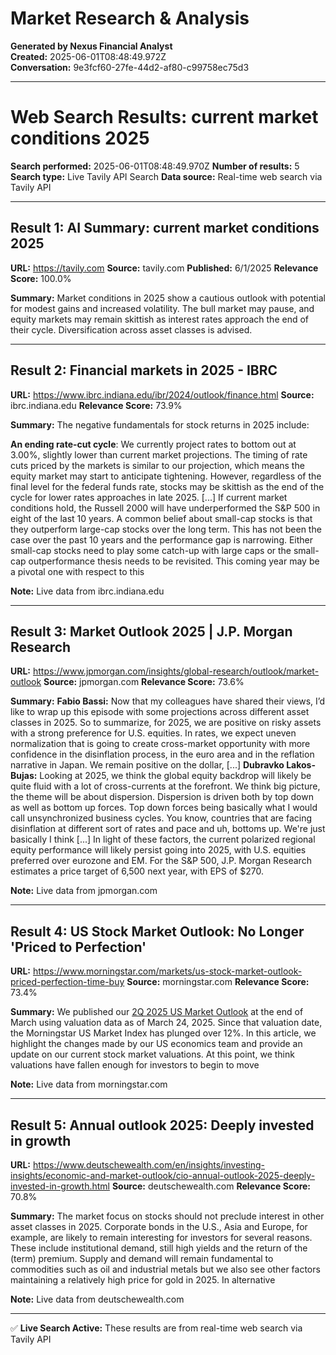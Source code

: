 # Market Research & Analysis

**Generated by Nexus Financial Analyst**  
**Created:** 2025-06-01T08:48:49.972Z  
**Conversation:** 9e3fcf60-27fe-44d2-af80-c99758ec75d3

---

# Web Search Results: current market conditions 2025

**Search performed:** 2025-06-01T08:48:49.970Z
**Number of results:** 5
**Search type:** Live Tavily API Search
**Data source:** Real-time web search via Tavily API

---

## Result 1: AI Summary: current market conditions 2025

**URL:** https://tavily.com
**Source:** tavily.com
**Published:** 6/1/2025
**Relevance Score:** 100.0%

**Summary:** Market conditions in 2025 show a cautious outlook with potential for modest gains and increased volatility. The bull market may pause, and equity markets may remain skittish as interest rates approach the end of their cycle. Diversification across asset classes is advised.


---

## Result 2: Financial markets in 2025 - IBRC

**URL:** https://www.ibrc.indiana.edu/ibr/2024/outlook/finance.html
**Source:** ibrc.indiana.edu
**Relevance Score:** 73.9%

**Summary:** The negative fundamentals for stock returns in 2025 include:

**An ending rate-cut cycle**: We currently project rates to bottom out at 3.00%, slightly lower than current market projections. The timing of rate cuts priced by the markets is similar to our projection, which means the equity market may start to anticipate tightening. However, regardless of the final level for the federal funds rate, stocks may be skittish as the end of the cycle for lower rates approaches in late 2025. [...] If current market conditions hold, the Russell 2000 will have underperformed the S&P 500 in eight of the last 10 years. A common belief about small-cap stocks is that they outperform large-cap stocks over the long term. This has not been the case over the past 10 years and the performance gap is narrowing. Either small-cap stocks need to play some catch-up with large caps or the small-cap outperformance thesis needs to be revisited. This coming year may be a pivotal one with respect to this

**Note:** Live data from ibrc.indiana.edu

---

## Result 3: Market Outlook 2025 | J.P. Morgan Research

**URL:** https://www.jpmorgan.com/insights/global-research/outlook/market-outlook
**Source:** jpmorgan.com
**Relevance Score:** 73.6%

**Summary:** **Fabio Bassi:** Now that my colleagues have shared their views, I’d like to wrap up this episode with some projections across different asset classes in 2025. So to summarize, for 2025, we are positive on risky assets with a strong preference for U.S. equities. In rates, we expect uneven normalization that is going to create cross-market opportunity with more confidence in the disinflation process, in the euro area and in the reflation narrative in Japan. We remain positive on the dollar, [...] **Dubravko Lakos-Bujas:** Looking at 2025, we think the global equity backdrop will likely be quite fluid with a lot of cross-currents at the forefront. We think big picture, the theme will be about dispersion. Dispersion is driven both by top down as well as bottom up forces. Top down forces being basically what I would call unsynchronized business cycles. You know, countries that are facing disinflation at different sort of rates and pace and uh, bottoms up. We're just basically I think [...] In light of these factors, the current polarized regional equity performance will likely persist going into 2025, with U.S. equities preferred over eurozone and EM. For the S&P 500, J.P. Morgan Research estimates a price target of 6,500 next year, with EPS of $270.

**Note:** Live data from jpmorgan.com

---

## Result 4: US Stock Market Outlook: No Longer 'Priced to Perfection'

**URL:** https://www.morningstar.com/markets/us-stock-market-outlook-priced-perfection-time-buy
**Source:** morningstar.com
**Relevance Score:** 73.4%

**Summary:** We published our [2Q 2025 US Market Outlook](https://www.morningstar.com/markets/stock-market-outlook-where-we-see-opportunities-q2) at the end of March using valuation data as of March 24, 2025. Since that valuation date, the Morningstar US Market Index has plunged over 12%. In this article, we highlight the changes made by our US economics team and provide an update on our current stock market valuations. At this point, we think valuations have fallen enough for investors to begin to move

**Note:** Live data from morningstar.com

---

## Result 5: Annual outlook 2025: Deeply invested in growth

**URL:** https://www.deutschewealth.com/en/insights/investing-insights/economic-and-market-outlook/cio-annual-outlook-2025-deeply-invested-in-growth.html
**Source:** deutschewealth.com
**Relevance Score:** 70.8%

**Summary:** The market focus on stocks should not preclude interest in other asset classes in 2025. Corporate bonds in the U.S., Asia and Europe, for example, are likely to remain interesting for investors for several reasons. These include institutional demand, still high yields and the return of the (term) premium. Supply and demand will remain fundamental to commodities such as oil and industrial metals but we also see other factors maintaining a relatively high price for gold in 2025. In alternative

**Note:** Live data from deutschewealth.com

---


✅ **Live Search Active:** These results are from real-time web search via Tavily API
